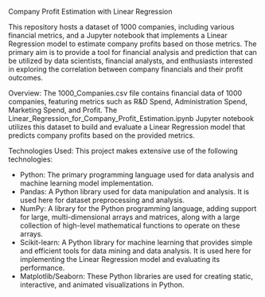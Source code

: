 Company Profit Estimation with Linear Regression

This repository hosts a dataset of 1000 companies, including various financial metrics, and a Jupyter notebook that implements a Linear Regression model to estimate company profits based on those metrics. The primary aim is to provide a tool for financial analysis and prediction that can be utilized by data scientists, financial analysts, and enthusiasts interested in exploring the correlation between company financials and their profit outcomes.

Overview:
The 1000_Companies.csv file contains financial data of 1000 companies, featuring metrics such as R&D Spend, Administration Spend, Marketing Spend, and Profit. The Linear_Regression_for_Company_Profit_Estimation.ipynb Jupyter notebook utilizes this dataset to build and evaluate a Linear Regression model that predicts company profits based on the provided metrics.

Technologies Used:
This project makes extensive use of the following technologies:
- Python: The primary programming language used for data analysis and machine learning model implementation.
- Pandas: A Python library used for data manipulation and analysis. It is used here for dataset preprocessing and analysis.
- NumPy: A library for the Python programming language, adding support for large, multi-dimensional arrays and matrices, along with a large collection of high-level mathematical functions to operate on these arrays.
- Scikit-learn: A Python library for machine learning that provides simple and efficient tools for data mining and data analysis. It is used here for implementing the Linear Regression model and evaluating its performance.
- Matplotlib/Seaborn: These Python libraries are used for creating static, interactive, and animated visualizations in Python.

